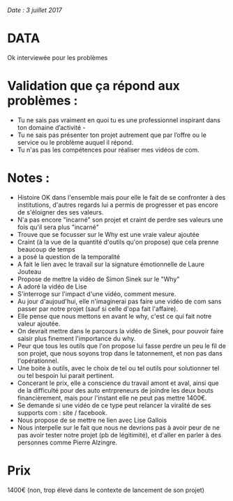 *Date : 3 juillet 2017*

# DATA
Ok interviewée pour les problèmes

# Validation que ça répond aux problèmes :  
- Tu ne sais pas vraiment en quoi tu es une professionnel inspirant dans ton domaine d’activité - 
- Tu ne sais pas présenter ton projet autrement que par l’offre ou le service ou le problème auquel il répond. 
- Tu n'as pas les compétences pour réaliser mes vidéos de com. 

# Notes :
- Histoire OK dans l'ensemble mais pour elle le fait de se confronter à des institutions, d'autres regards lui a permis de progresser 
et pas encore de s'éloigner des ses valeurs. 
- N'a pas encore "incarné" son projet et craint de perdre ses valeurs une fois qu'il sera plus "incarné"
- Trouve que se focusser sur le Why est une vraie valeur ajoutée
- Craint (à la vue de la quantité d'outils qu'on propose) que cela prenne beaucoup de temps
- a posé la question de la temporalité
- A fait le lien avec le travail sur la signature émotionnelle de Laure Jouteau
- Propose de mettre la vidéo de Simon Sinek sur le "Why"
- A adoré la vidéo de Lise
- S'interroge sur l'impact d'une vidéo, comment mesure. 
- Au jour d'aujoud'hui, elle n'imaginerai pas faire une vidéo de com sans passer par notre projet (sauf si celle d'opa fait l'affaire).
- Elle pense que nous mettons en avant le why, c'est ce qui fait notre valeur ajoutée.
- On devrait mettre dans le parcours la vidéo de Sinek, pour pouvoir faire saisir plus finement l'importance du why.
- Peur que tous les outils que l'on propose lui fasse perdre un peu le fil de son projet, que nous soyons trop dans le tatonnement, et non pas dans l'opérationnel.
- Une boite à outils, avec le choix de tel ou tel outils pour solutionner tel ou tel bespoin lui parait pertinent.
- Concerant le prix, elle a conscience du travail amont et aval, ainsi que de la difficulté pour des auto entrpreneurs de joindre les deux bouts financièrement, mais pour l'instant elle ne peut pas mettre 1400€.
- Se demande si une vidéo de ce type peut relancer la viralité de ses supports com : site / facebook.
- Nous propose de se mettre ne lien avec Lise Gallois
- Nous interpelle sur le fait que nous ne devrions pas à avoir peur de ne pas avoir tester notre projet (pb de légitimité), et d'aller en parler à des personnes comme Pierre Alzingre.


# Prix
1400€ (non, trop élevé dans le contexte de lancement de son projet)

